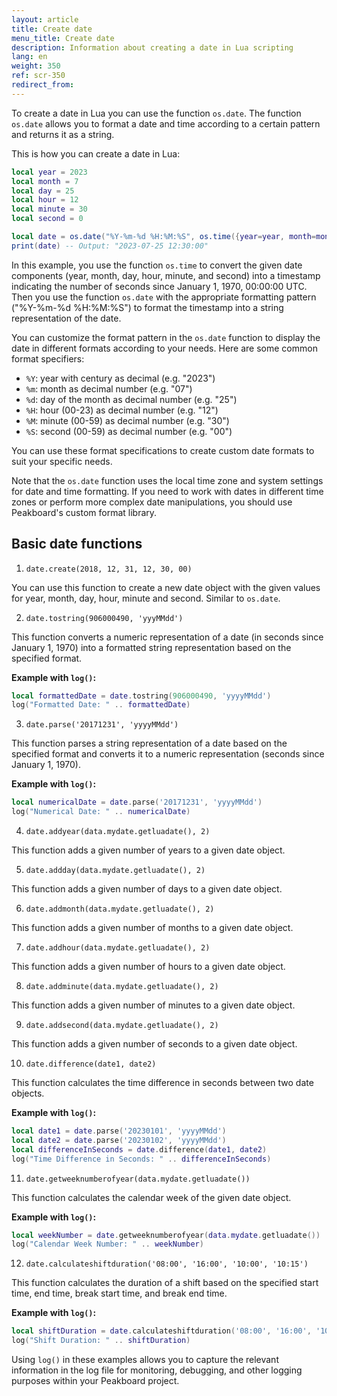 ```yaml
---
layout: article
title: Create date
menu_title: Create date
description: Information about creating a date in Lua scripting
lang: en
weight: 350
ref: scr-350
redirect_from:
---
```


To create a date in Lua you can use the function `os.date`.
The function `os.date` allows you to format a date and time according to a certain pattern and returns it as a string.

This is how you can create a date in Lua:

```lua
local year = 2023
local month = 7
local day = 25
local hour = 12
local minute = 30
local second = 0

local date = os.date("%Y-%m-%d %H:%M:%S", os.time({year=year, month=month, day=day, hour=hour, min=minute, sec=second}))
print(date) -- Output: "2023-07-25 12:30:00"
```

In this example, you use the function `os.time` to convert the given date components (year, month, day, hour, minute, and second) into a timestamp indicating the number of seconds since January 1, 1970, 00:00:00 UTC. Then you use the function `os.date` with the appropriate formatting pattern ("%Y-%m-%d %H:%M:%S") to format the timestamp into a string representation of the date.

You can customize the format pattern in the `os.date` function to display the date in different formats according to your needs. Here are some common format specifiers:

* `%Y`: year with century as decimal (e.g. "2023")
* `%m`: month as decimal number (e.g. "07")
* `%d`: day of the month as decimal number (e.g. "25")
* `%H`: hour (00-23) as decimal number (e.g. "12")
* `%M`: minute (00-59) as decimal number (e.g. "30")
* `%S`: second (00-59) as decimal number (e.g. "00")

You can use these format specifications to create custom date formats to suit your specific needs.

Note that the `os.date` function uses the local time zone and system settings for date and time formatting. If you need to work with dates in different time zones or perform more complex date manipulations, you should use Peakboard's custom format library.

## Basic date functions

1. `date.create(2018, 12, 31, 12, 30, 00)`

You can use this function to create a new date object with the given values for year, month, day, hour, minute and second. Similar to `os.date`.

2. `date.tostring(906000490, 'yyyMMdd')`

This function converts a numeric representation of a date (in seconds since January 1, 1970) into a formatted string representation based on the specified format.

**Example with `log()`:**

```lua
local formattedDate = date.tostring(906000490, 'yyyyMMdd')
log("Formatted Date: " .. formattedDate)
```

3. `date.parse('20171231', 'yyyyMMdd')`

This function parses a string representation of a date based on the specified format and converts it to a numeric representation (seconds since January 1, 1970).

**Example with `log()`:**

```lua
local numericalDate = date.parse('20171231', 'yyyyMMdd')
log("Numerical Date: " .. numericalDate)
```

4. `date.addyear(data.mydate.getluadate(), 2)`

This function adds a given number of years to a given date object.

5. `date.addday(data.mydate.getluadate(), 2)`

This function adds a given number of days to a given date object.

6. `date.addmonth(data.mydate.getluadate(), 2)`

This function adds a given number of months to a given date object.

7. `date.addhour(data.mydate.getluadate(), 2)`

This function adds a given number of hours to a given date object.

8. `date.addminute(data.mydate.getluadate(), 2)`

This function adds a given number of minutes to a given date object.

9. `date.addsecond(data.mydate.getluadate(), 2)`

This function adds a given number of seconds to a given date object.

10. `date.difference(date1, date2)`

This function calculates the time difference in seconds between two date objects.

**Example with `log()`:**

```lua
local date1 = date.parse('20230101', 'yyyyMMdd')
local date2 = date.parse('20230102', 'yyyyMMdd')
local differenceInSeconds = date.difference(date1, date2)
log("Time Difference in Seconds: " .. differenceInSeconds)
```

11. `date.getweeknumberofyear(data.mydate.getluadate())`

This function calculates the calendar week of the given date object.

**Example with `log()`:**

```lua
local weekNumber = date.getweeknumberofyear(data.mydate.getluadate())
log("Calendar Week Number: " .. weekNumber)
```

12. `date.calculateshiftduration('08:00', '16:00', '10:00', '10:15')`

This function calculates the duration of a shift based on the specified start time, end time, break start time, and break end time.

**Example with `log()`:**

```lua
local shiftDuration = date.calculateshiftduration('08:00', '16:00', '10:00', '10:15')
log("Shift Duration: " .. shiftDuration)
```

Using `log()` in these examples allows you to capture the relevant information in the log file for monitoring, debugging, and other logging purposes within your Peakboard project.
